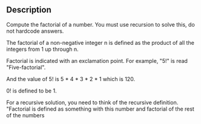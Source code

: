 ## Description
Compute the factorial of a number. You must use recursion to solve this, do not hardcode answers.

The factorial of a non-negative integer n is defined as the product of all the integers from 1 up through n.

Factorial is indicated with an exclamation point. For example, "5!" is read "Five-factorial".

And the value of 5! is 5 * 4 * 3 * 2 * 1 which is 120.

0! is defined to be 1.

For a recursive solution, you need to think of the recursive definition. "Factorial is defined as something with this number and factorial of the rest of the numbers